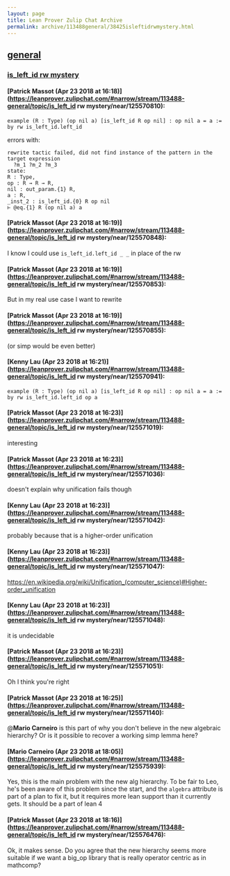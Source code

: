 ```yaml
---
layout: page
title: Lean Prover Zulip Chat Archive 
permalink: archive/113488general/38425isleftidrwmystery.html
---
```


## [general](index.html)
### [is_left_id rw mystery](38425isleftidrwmystery.html)

#### [Patrick Massot (Apr 23 2018 at 16:18)](https://leanprover.zulipchat.com/#narrow/stream/113488-general/topic/is_left_id rw mystery/near/125570810):
```lean
example (R : Type) (op nil a) [is_left_id R op nil] : op nil a = a := by rw is_left_id.left_id
```
errors with:
```lean
rewrite tactic failed, did not find instance of the pattern in the target expression
  ?m_1 ?m_2 ?m_3
state:
R : Type,
op : R → R → R,
nil : out_param.{1} R,
a : R,
_inst_2 : is_left_id.{0} R op nil
⊢ @eq.{1} R (op nil a) a
```

#### [Patrick Massot (Apr 23 2018 at 16:19)](https://leanprover.zulipchat.com/#narrow/stream/113488-general/topic/is_left_id rw mystery/near/125570848):
I know I could use `is_left_id.left_id _ _` in place of the rw

#### [Patrick Massot (Apr 23 2018 at 16:19)](https://leanprover.zulipchat.com/#narrow/stream/113488-general/topic/is_left_id rw mystery/near/125570853):
But in my real use case I want to rewrite

#### [Patrick Massot (Apr 23 2018 at 16:19)](https://leanprover.zulipchat.com/#narrow/stream/113488-general/topic/is_left_id rw mystery/near/125570855):
(or simp would be even better)

#### [Kenny Lau (Apr 23 2018 at 16:21)](https://leanprover.zulipchat.com/#narrow/stream/113488-general/topic/is_left_id rw mystery/near/125570941):
```lean
example (R : Type) (op nil a) [is_left_id R op nil] : op nil a = a := by rw is_left_id.left_id op a
```

#### [Patrick Massot (Apr 23 2018 at 16:23)](https://leanprover.zulipchat.com/#narrow/stream/113488-general/topic/is_left_id rw mystery/near/125571019):
interesting

#### [Patrick Massot (Apr 23 2018 at 16:23)](https://leanprover.zulipchat.com/#narrow/stream/113488-general/topic/is_left_id rw mystery/near/125571036):
doesn't explain why unification fails though

#### [Kenny Lau (Apr 23 2018 at 16:23)](https://leanprover.zulipchat.com/#narrow/stream/113488-general/topic/is_left_id rw mystery/near/125571042):
probably because that is a higher-order unification

#### [Kenny Lau (Apr 23 2018 at 16:23)](https://leanprover.zulipchat.com/#narrow/stream/113488-general/topic/is_left_id rw mystery/near/125571047):
https://en.wikipedia.org/wiki/Unification_(computer_science)#Higher-order_unification

#### [Kenny Lau (Apr 23 2018 at 16:23)](https://leanprover.zulipchat.com/#narrow/stream/113488-general/topic/is_left_id rw mystery/near/125571048):
it is undecidable

#### [Patrick Massot (Apr 23 2018 at 16:23)](https://leanprover.zulipchat.com/#narrow/stream/113488-general/topic/is_left_id rw mystery/near/125571051):
Oh I think you're right

#### [Patrick Massot (Apr 23 2018 at 16:25)](https://leanprover.zulipchat.com/#narrow/stream/113488-general/topic/is_left_id rw mystery/near/125571140):
@**Mario Carneiro** is this part of why you don't believe in the new algebraic hierarchy? Or is it possible to recover a working simp lemma here?

#### [Mario Carneiro (Apr 23 2018 at 18:05)](https://leanprover.zulipchat.com/#narrow/stream/113488-general/topic/is_left_id rw mystery/near/125575939):
Yes, this is the main problem with the new alg hierarchy. To be fair to Leo, he's been aware of this problem since the start, and the `algebra` attribute is part of a plan to fix it, but it requires more lean support than it currently gets. It should be a part of lean 4

#### [Patrick Massot (Apr 23 2018 at 18:16)](https://leanprover.zulipchat.com/#narrow/stream/113488-general/topic/is_left_id rw mystery/near/125576476):
Ok, it makes sense. Do you agree that the new hierarchy seems more suitable if we want a big_op library that is really operator centric as in mathcomp?

